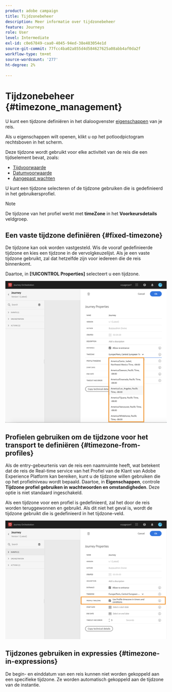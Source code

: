 ```yaml
---
product: adobe campaign
title: Tijdzonebeheer
description: Meer informatie over tijdzonebeheer
feature: Journeys
role: User
level: Intermediate
exl-id: c0e67849-caa0-4045-94ed-38e483054e1d
source-git-commit: 77fcc4ba02a855d4d584627625a08abb4af0da2f
workflow-type: tm+mt
source-wordcount: '277'
ht-degree: 2%

---
```


# Tijdzonebeheer {#timezone_management}

U kunt een tijdzone definiëren in het dialoogvenster [eigenschappen](../building-journeys/changing-properties.md) van je reis.

Als u eigenschappen wilt openen, klikt u op het potloodpictogram rechtsboven in het scherm.

Deze tijdzone wordt gebruikt voor elke activiteit van de reis die een tijdselement bevat, zoals:

* [Tijdvoorwaarde](../building-journeys/condition-activity.md#time_condition)
* [Datumvoorwaarde](../building-journeys/condition-activity.md#date_condition)
* [Aangepast wachten](../building-journeys/wait-activity.md#custom)

U kunt een tijdzone selecteren of de tijdzone gebruiken die is gedefinieerd in het gebruikersprofiel.

>[!NOTE]
>
>De tijdzone van het profiel werkt met **timeZone** in het **Voorkeursdetails** veldgroep.

## Een vaste tijdzone definiëren {#fixed-timezone}

De tijdzone kan ook worden vastgesteld. Wis de vooraf gedefinieerde tijdzone en kies een tijdzone in de vervolgkeuzelijst. Als je een vaste tijdzone gebruikt, zal dat hetzelfde zijn voor iedereen die de reis binnenkomt.

Daartoe, in **[!UICONTROL Properties]** selecteert u een tijdzone.

![](../assets/journey72.png)

## Profielen gebruiken om de tijdzone voor het transport te definiëren {#timezone-from-profiles}

Als de entry-gebeurtenis van de reis een naamruimte heeft, wat betekent dat de reis de Real-time service van het Profiel van de Klant van Adobe Experience Platform kan bereiken, kunt u de tijdzone willen gebruiken die op het profielniveau wordt bepaald. Daartoe, in **Eigenschappen**, controle **Tijdzone profiel gebruiken in wachtwoorden en omstandigheden**. Deze optie is niet standaard ingeschakeld.

Als een tijdzone voor een profiel is gedefinieerd, zal het door de reis worden teruggewonnen en gebruikt. Als dit niet het geval is, wordt de tijdzone gebruikt die is gedefinieerd in het tijdzone-veld.

![](../assets/journey73.png)

## Tijdzones gebruiken in expressies {#timezone-in-expressions}

De begin- en einddatum van een reis kunnen niet worden gekoppeld aan een specifieke tijdzone. Ze worden automatisch gekoppeld aan de tijdzone van de instantie.
